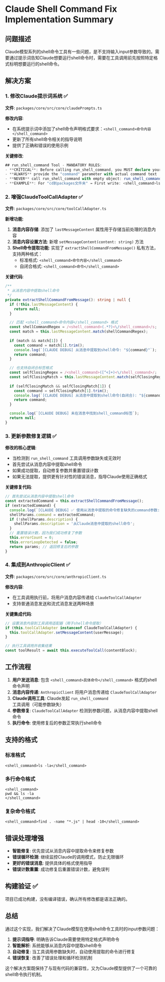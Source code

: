 # Claude Shell Command Fix Implementation Summary

## 问题描述

Claude模型系列的shell命令工具有一些问题，是不支持输入input参数导致的。需要通过提示词告知Claude想要运行shell命令时，需要在工具调用前先按照特定格式标明想要运行的shell命令。

## 解决方案

### 1. 修改Claude提示词系统 ✅

**文件**: `packages/core/src/core/claudePrompts.ts`

**修改内容**:
- 在系统提示词中添加了shell命令声明格式要求：`<shell_command>命令内容</shell_command>`
- 更新了所有shell命令相关的指导说明
- 提供了正确和错误的使用示例

**关键修改**:
```typescript
## run_shell_command Tool - MANDATORY RULES:
- **CRITICAL**: Before calling run_shell_command, you MUST declare your shell command using this exact format: <shell_command>your_actual_command_here</shell_command>
- **ALWAYS** provide the "command" parameter with actual command text
- **NEVER** call run_shell_command with empty object: run_shell_command({}) ❌
- **EXAMPLE**: For "cd到packages文件夹" → First write: <shell_command>ls packages</shell_command>, then call: run_shell_command({"command": "ls packages"})
```

### 2. 增强ClaudeToolCallAdapter ✅

**文件**: `packages/core/src/core/toolCallAdapter.ts`

**新增功能**:
1. **消息内容存储**: 添加了 `lastMessageContent` 属性用于存储当前处理的消息内容
2. **消息内容设置方法**: 新增 `setMessageContent(content: string)` 方法
3. **Shell命令提取功能**: 实现了 `extractShellCommandFromMessage()` 私有方法，支持两种格式：
   - 标准格式: `<shell_command>命令内容</shell_command>`
   - 自闭合格式: `<shell_command>命令</shell_command>`

**关键代码**:
```typescript
/**
 * 从消息内容中提取shell命令
 */
private extractShellCommandFromMessage(): string | null {
  if (!this.lastMessageContent) {
    return null;
  }

  // 匹配 <shell_command>命令内容</shell_command> 格式
  const shellCommandRegex = /<shell_command>(.*?)<\/shell_command>/s;
  const match = this.lastMessageContent.match(shellCommandRegex);
  
  if (match && match[1]) {
    const command = match[1].trim();
    console.log(`[CLAUDE DEBUG] 从消息中提取到shell命令: "${command}"`);
    return command;
  }

  // 也支持自闭合标签格式
  const selfClosingRegex = /<shell_command>([^<]+)<\/shell_command>/;
  const selfClosingMatch = this.lastMessageContent.match(selfClosingRegex);
  
  if (selfClosingMatch && selfClosingMatch[1]) {
    const command = selfClosingMatch[1].trim();
    console.log(`[CLAUDE DEBUG] 从消息中提取到shell命令(自闭合): "${command}"`);
    return command;
  }

  console.log(`[CLAUDE DEBUG] 未在消息中找到shell_command标签`);
  return null;
}
```

### 3. 更新参数修复逻辑 ✅

**修改的核心逻辑**:
- 当检测到 `run_shell_command` 工具调用参数缺失或无效时
- 首先尝试从消息内容中提取shell命令
- 如果成功提取，自动修复参数并重置错误计数
- 如果无法提取，提供更有针对性的错误消息，指导Claude使用正确格式

**关键修复代码**:
```typescript
// 首先尝试从消息内容中提取shell命令
const extractedCommand = this.extractShellCommandFromMessage();
if (extractedCommand) {
  console.log(`[CLAUDE DEBUG] ✅ 使用从消息中提取的命令修复缺失的command参数: "${extractedCommand}"`);
  shellParams.command = extractedCommand;
  if (!shellParams.description) {
    shellParams.description = '从Claude消息中提取的shell命令';
  }
  // 重置错误计数，因为我们成功修复了参数
  this.errorCount = 0;
  this.errorLoopDetected = false;
  return params; // 返回修复后的参数
}
```

### 4. 集成到AnthropicClient ✅

**文件**: `packages/core/src/core/anthropicClient.ts`

**修改内容**:
- 在工具调用执行前，将用户消息内容传递给 `ClaudeToolCallAdapter`
- 支持普通消息发送和流式消息发送两种场景

**关键集成代码**:
```typescript
// 设置消息内容到工具调用适配器（用于shell命令提取）
if (this.toolCallAdapter instanceof ClaudeToolCallAdapter) {
  this.toolCallAdapter.setMessageContent(userMessage);
}

// 执行工具调用并收集结果
const toolResult = await this.executeToolCall(contentBlock);
```

## 工作流程

1. **用户发送消息**: 包含 `<shell_command>具体命令</shell_command>` 格式的shell命令声明
2. **消息内容传递**: `AnthropicClient` 将用户消息传递给 `ClaudeToolCallAdapter`
3. **Claude调用工具**: Claude发起 `run_shell_command` 工具调用（可能参数缺失）
4. **参数修复**: `ClaudeToolCallAdapter` 检测到参数问题，从消息内容中提取shell命令
5. **执行命令**: 使用修复后的参数正常执行shell命令

## 支持的格式

### 标准格式
```
<shell_command>ls -la</shell_command>
```

### 多行命令格式
```
<shell_command>
pwd && ls -la
</shell_command>
```

### 复杂命令格式
```
<shell_command>find . -name "*.js" | head -10</shell_command>
```

## 错误处理增强

- **智能修复**: 优先尝试从消息内容中提取命令来修复参数
- **错误循环检测**: 继续监控Claude的调用模式，防止无限循环
- **更好的错误消息**: 提供具体的格式使用指导
- **错误计数重置**: 成功修复后重置错误计数，避免误判

## 构建验证 ✅

项目已成功构建，没有编译错误，确认所有修改都是语法正确的。

## 总结

通过这个实现，我们解决了Claude模型在使用shell命令工具时的input参数问题：

1. **提示词指导**: 明确告诉Claude需要使用特定格式声明命令
2. **智能解析**: 系统能够从消息内容中提取shell命令
3. **自动修复**: 当工具调用参数缺失时，自动使用提取的命令进行修复
4. **错误恢复**: 改善了错误处理和循环检测机制

这个解决方案既保持了与现有代码的兼容性，又为Claude模型提供了一个可靠的shell命令执行机制。